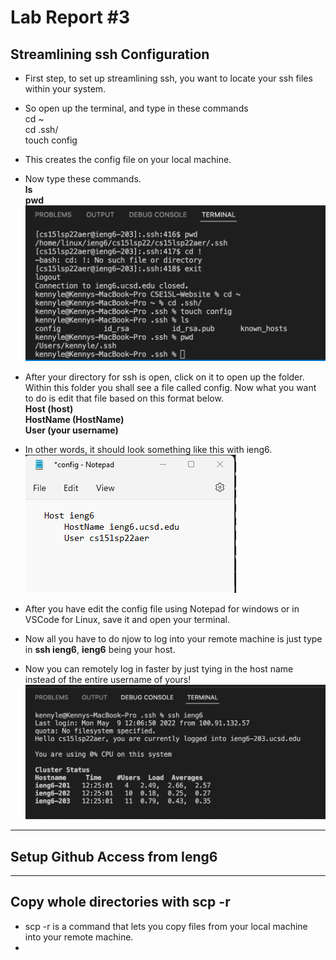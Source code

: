 # Lab Report #3

## Streamlining ssh Configuration

* First step, to set up streamlining ssh, you want to locate your ssh files within your system.
* So open up the terminal, and type in these commands
<br/> cd ~
<br/> cd .ssh/
<br/> touch config
* This creates the config file on your local machine.
* Now type these commands.
<br/>**ls** 
<br/> **pwd**
![Image](configcommand.png)

* After your directory for ssh is open, click on it to open up the folder. Within this folder you shall see a file called config. Now what you want to do is edit that file based on this format below. 
<br/>**Host (host)**
<br/>**HostName (HostName)**
<br/>**User (your username)**
* In other words, it should look something like this with ieng6.
![Image](configpic.png)
* After you have edit the config file using Notepad for windows or in VSCode for Linux, save it and open your terminal.
* Now all you have to do njow to log into your remote machine is just type in **ssh ieng6**, **ieng6** being your host.
* Now you can remotely log in faster by just tying in the host name instead of the entire username of yours!
![Image](sshlogin.png)

---

## Setup Github Access from Ieng6

---

## Copy whole directories with scp -r
* scp -r is a command that lets you copy files from your local machine into your remote machine.
* 